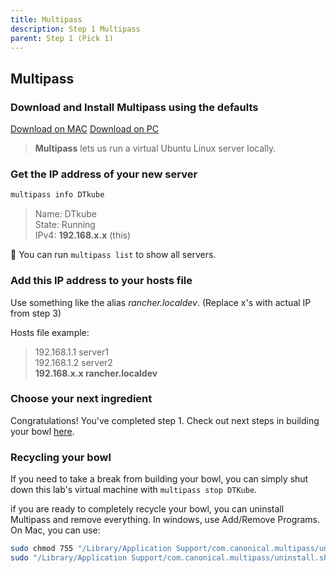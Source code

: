 ```yaml
---
title: Multipass
description: Step 1 Multipass
parent: Step 1 (Pick 1)
---
```


## Multipass

### Download and Install **Multipass** using the defaults

[Download on MAC](https://multipass.run/download/macos) [Download on PC](https://multipass.run/download/windows)

> **Multipass** lets us run a virtual Ubuntu Linux server locally.

### Get the IP address of your new server

```bash
multipass info DTkube
```

>Name: DTkube  
>State: Running  
>IPv4: **192.168.x.x** (this)

:memo:   You can run `multipass list` to show all servers.

### Add this IP address to your hosts file

Use something like the alias *rancher.localdev*.  (Replace x's with actual IP from step 3)

Hosts file example:

>192.168.1.1 server1  
>192.168.1.2 server2  
>**192.168.x.x rancher.localdev**

### Choose your next ingredient

Congratulations!  You've completed step 1.  Check out next steps in building your bowl [here](./step2).

### Recycling your bowl

If you need to take a break from building your bowl, you can simply shut down this lab's virtual machine with `multipass stop DTKube`.

if you are ready to completely recycle your bowl, you can uninstall Multipass and remove everything.  In windows, use Add/Remove Programs.  On Mac, you can use:

```bash
sudo chmod 755 "/Library/Application Support/com.canonical.multipass/uninstall.sh"
sudo "/Library/Application Support/com.canonical.multipass/uninstall.sh"
```

<script src="{{ base.url | prepend: site.url }}/assets/js/copy.js"></script>
